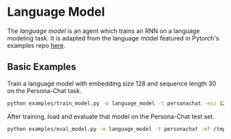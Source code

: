 # Language Model

The *language model* is an agent which trains an RNN on a language modeling task.
It is adapted from the language model featured in Pytorch's examples repo
[here](https://github.com/pytorch/examples/tree/master/word_language_model).


## Basic Examples

Train a language model with embedding size 128 and sequence length 30 on the Persona-Chat task.
```bash
python examples/train_model.py -m language_model -t personachat -esz 128 -sl 30 -mf /tmp/LM_personachat_test.mdl
```

After training, load and evaluate that model on the Persona-Chat test set.
```bash
python examples/eval_model.py -m language_model -t personachat -mf /tmp/LM_personachat_test.mdl -dt test
```
